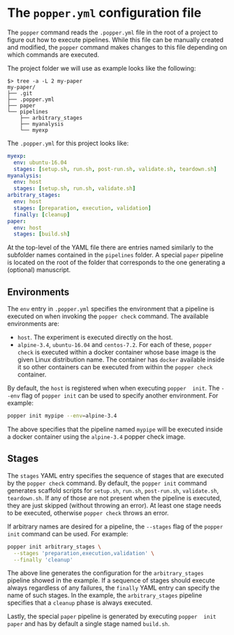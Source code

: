 # The `popper.yml` configuration file

The `popper` command reads the `.popper.yml` file in the root of a 
project to figure out how to execute pipelines. While this file can be 
manually created and modified, the `popper` command makes changes to 
this file depending on which commands are executed.

The project folder we will use as example looks like the following:

```
$> tree -a -L 2 my-paper
my-paper/
├── .git
├── .popper.yml
├── paper
└── pipelines
    ├── arbitrary_stages
    ├── myanalysis
    └── myexp
```

The `.popper.yml` for this project looks like:

```yaml
myexp:
  env: ubuntu-16.04
  stages: [setup.sh, run.sh, post-run.sh, validate.sh, teardown.sh]
myanalysis:
  env: host
  stages: [setup.sh, run.sh, validate.sh]
arbitrary_stages:
  env: host
  stages: [preparation, execution, validation]
  finally: [cleanup]
paper:
  env: host
  stages: [build.sh]
```

At the top-level of the YAML file there are entries named similarly to 
the subfolder names contained in the `pipelines` folder. A special 
`paper` pipeline is located on the root of the folder that corresponds 
to the one generating a (optional) manuscript.

## Environments

The `env` entry in `.popper.yml` specifies the environment that a 
pipeline is executed on when invoking the `popper check` command. The 
available environments are:

  * `host`. The experiment is executed directly on the host.
  * `alpine-3.4`, `ubuntu-16.04` and `centos-7.2`. For each of these, 
    `popper check` is executed within a docker container whose base 
    image is the given Linux distribution name. The container has 
    `docker` available inside it so other containers can be executed 
    from within the `popper check` container.

By default, the `host` is registered when when executing `popper 
init`. The `--env` flag of `popper init` can be used to specify 
another environment. For example:

```bash
popper init mypipe --env=alpine-3.4
```

The above specifies that the pipeline named `mypipe` will be executed 
inside a docker container using the `alpine-3.4` popper check image.

## Stages

The `stages` YAML entry specifies the sequence of stages that are 
executed by the `popper check` command. By default, the `popper init` 
command generates scaffold scripts for `setup.sh`, `run.sh`, 
`post-run.sh`, `validate.sh`, `teardown.sh`. If any of those are not 
present when the pipeline is executed, they are just skipped (without 
throwing an error). At least one stage needs to be executed, otherwise 
`popper check` throws an error.

If arbitrary names are desired for a pipeline, the `--stages` flag of 
the `popper init` command can be used. For example:

```bash
popper init arbitrary_stages \
  --stages 'preparation,execution,validation' \
  --finally 'cleanup'
```

The above line generates the configuration for the `arbitrary_stages` 
pipeline showed in the example. If a sequence of stages should execute 
always regardless of any failures, the `finally` YAML entry can 
specify the name of such stages. In the example, the 
`arbitrary_stages` pipeline specifies that a `cleanup` phase is always 
executed.

Lastly, the special `paper` pipeline is generated by executing `popper 
init paper` and has by default a single stage named `build.sh`.
